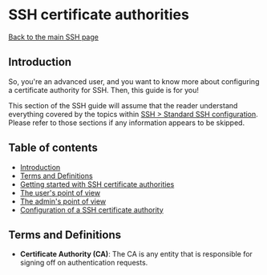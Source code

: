 SSH certificate authorities
===========================

[Back to the main SSH page](../README.md)

Introduction
------------

So, you're an advanced user, and you want to know more about configuring a certificate authority for SSH. Then, this guide is for you!

This section of the SSH guide will assume that the reader understand everything covered by the topics within [SSH > Standard SSH configuration](../README.md#table-of-contents). Please refer to those sections if any information appears to be skipped.

Table of contents
-----------------

- [Introduction](#introduction)
- [Terms and Definitions](#terms-and-definitions)
- [Getting started with SSH certificate authorities](getting-started-with-ssh-ca.md)
- [The user's point of view](ssh-ca_user-point-of-view.md)
- [The admin's point of view](ssh-ca_admin-point-of-view.md)
- [Configuration of a SSH certificate authority](configure-ssh-ca.md)

Terms and Definitions
---------------------

- **Certificate Authority (CA)**: The CA is any entity that is responsible for signing off on authentication requests.
